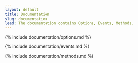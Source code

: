 ```yaml
---
layout: default
title: Documentation
slug: documentation
lead: The documentation contains Options, Events, Methods.
---
```


{% include documentation/options.md %}

{% include documentation/events.md %}

{% include documentation/methods.md %}
